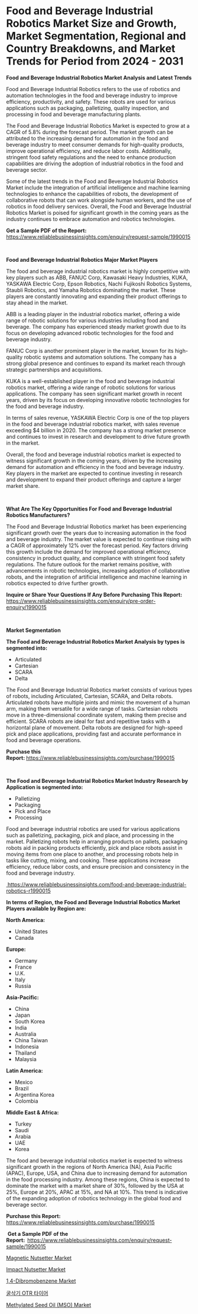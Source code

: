 <p><h1>Food and Beverage Industrial Robotics Market Size and Growth, Market Segmentation, Regional and Country Breakdowns, and Market Trends for Period from 2024 -  2031</h1></p><p><strong>Food and Beverage Industrial Robotics Market Analysis and Latest Trends</strong></p>
<p><p>Food and Beverage Industrial Robotics refers to the use of robotics and automation technologies in the food and beverage industry to improve efficiency, productivity, and safety. These robots are used for various applications such as packaging, palletizing, quality inspection, and processing in food and beverage manufacturing plants.</p><p>The Food and Beverage Industrial Robotics Market is expected to grow at a CAGR of 5.8% during the forecast period. The market growth can be attributed to the increasing demand for automation in the food and beverage industry to meet consumer demands for high-quality products, improve operational efficiency, and reduce labor costs. Additionally, stringent food safety regulations and the need to enhance production capabilities are driving the adoption of industrial robotics in the food and beverage sector.</p><p>Some of the latest trends in the Food and Beverage Industrial Robotics Market include the integration of artificial intelligence and machine learning technologies to enhance the capabilities of robots, the development of collaborative robots that can work alongside human workers, and the use of robotics in food delivery services. Overall, the Food and Beverage Industrial Robotics Market is poised for significant growth in the coming years as the industry continues to embrace automation and robotics technologies.</p></p>
<p><strong>Get a Sample PDF of the Report:&nbsp;</strong> <a href="https://www.reliablebusinessinsights.com/enquiry/request-sample/1990015">https://www.reliablebusinessinsights.com/enquiry/request-sample/1990015</a></p>
<p>&nbsp;</p>
<p><strong>Food and Beverage Industrial Robotics Major Market Players</strong></p>
<p><p>The food and beverage industrial robotics market is highly competitive with key players such as ABB, FANUC Corp, Kawasaki Heavy Industries, KUKA, YASKAWA Electric Corp, Epson Robotics, Nachi Fujikoshi Robotics Systems, Staubli Robotics, and Yamaha Robotics dominating the market. These players are constantly innovating and expanding their product offerings to stay ahead in the market.</p><p>ABB is a leading player in the industrial robotics market, offering a wide range of robotic solutions for various industries including food and beverage. The company has experienced steady market growth due to its focus on developing advanced robotic technologies for the food and beverage industry.</p><p>FANUC Corp is another prominent player in the market, known for its high-quality robotic systems and automation solutions. The company has a strong global presence and continues to expand its market reach through strategic partnerships and acquisitions.</p><p>KUKA is a well-established player in the food and beverage industrial robotics market, offering a wide range of robotic solutions for various applications. The company has seen significant market growth in recent years, driven by its focus on developing innovative robotic technologies for the food and beverage industry.</p><p>In terms of sales revenue, YASKAWA Electric Corp is one of the top players in the food and beverage industrial robotics market, with sales revenue exceeding $4 billion in 2020. The company has a strong market presence and continues to invest in research and development to drive future growth in the market.</p><p>Overall, the food and beverage industrial robotics market is expected to witness significant growth in the coming years, driven by the increasing demand for automation and efficiency in the food and beverage industry. Key players in the market are expected to continue investing in research and development to expand their product offerings and capture a larger market share.</p></p>
<p>&nbsp;</p>
<p><strong>What Are The Key Opportunities For Food and Beverage Industrial Robotics Manufacturers?</strong></p>
<p><p>The Food and Beverage Industrial Robotics market has been experiencing significant growth over the years due to increasing automation in the food and beverage industry. The market value is expected to continue rising with a CAGR of approximately 12% over the forecast period. Key factors driving this growth include the demand for improved operational efficiency, consistency in product quality, and compliance with stringent food safety regulations. The future outlook for the market remains positive, with advancements in robotic technologies, increasing adoption of collaborative robots, and the integration of artificial intelligence and machine learning in robotics expected to drive further growth.</p></p>
<p><strong>Inquire or Share Your Questions If Any Before Purchasing This Report:</strong> <a href="https://www.reliablebusinessinsights.com/enquiry/pre-order-enquiry/1990015">https://www.reliablebusinessinsights.com/enquiry/pre-order-enquiry/1990015</a></p>
<p>&nbsp;</p>
<p><strong>Market Segmentation</strong></p>
<p><strong>The Food and Beverage Industrial Robotics Market Analysis by types is segmented into:</strong></p>
<p><ul><li>Articulated</li><li>Cartesian</li><li>SCARA</li><li>Delta</li></ul></p>
<p><p>The Food and Beverage Industrial Robotics market consists of various types of robots, including Articulated, Cartesian, SCARA, and Delta robots. Articulated robots have multiple joints and mimic the movement of a human arm, making them versatile for a wide range of tasks. Cartesian robots move in a three-dimensional coordinate system, making them precise and efficient. SCARA robots are ideal for fast and repetitive tasks with a horizontal plane of movement. Delta robots are designed for high-speed pick and place applications, providing fast and accurate performance in food and beverage operations.</p></p>
<p><strong>Purchase this Report:&nbsp;</strong><a href="https://www.reliablebusinessinsights.com/purchase/1990015">https://www.reliablebusinessinsights.com/purchase/1990015</a></p>
<p>&nbsp;</p>
<p><strong>The Food and Beverage Industrial Robotics Market Industry Research by Application is segmented into:</strong></p>
<p><ul><li>Palletizing</li><li>Packaging</li><li>Pick and Place</li><li>Processing</li></ul></p>
<p><p>Food and beverage industrial robotics are used for various applications such as palletizing, packaging, pick and place, and processing in the market. Palletizing robots help in arranging products on pallets, packaging robots aid in packing products efficiently, pick and place robots assist in moving items from one place to another, and processing robots help in tasks like cutting, mixing, and cooking. These applications increase efficiency, reduce labor costs, and ensure precision and consistency in the food and beverage industry.</p></p>
<p><a href="https://www.reliablebusinessinsights.com/food-and-beverage-industrial-robotics-r1990015">&nbsp;https://www.reliablebusinessinsights.com/food-and-beverage-industrial-robotics-r1990015</a></p>
<p><strong>In terms of Region, the Food and Beverage Industrial Robotics Market Players available by Region are:</strong></p>
<p>
    <p> <strong> North America: </strong>
        <ul>
            <li>United States</li>
            <li>Canada</li>
        </ul>
        </p> 
    <p> <strong> Europe: </strong>
        <ul>
            <li>Germany</li>
            <li>France</li>
            <li>U.K.</li>
            <li>Italy</li>
            <li>Russia</li>
        </ul>
        </p> 
    <p> <strong> Asia-Pacific: </strong>
        <ul>
            <li>China</li>
            <li>Japan</li>
            <li>South Korea</li>
            <li>India</li>
            <li>Australia</li>
            <li>China Taiwan</li>
            <li>Indonesia</li>
            <li>Thailand</li>
            <li>Malaysia</li>
        </ul>
        </p> 
    <p> <strong> Latin America: </strong>
        <ul>
            <li>Mexico</li>
            <li>Brazil</li>
            <li>Argentina Korea</li>
            <li>Colombia</li>
        </ul>
        </p> 
    <p> <strong> Middle East & Africa: </strong>
        <ul>
            <li>Turkey</li>
            <li>Saudi</li>
            <li>Arabia</li>
            <li>UAE</li>
            <li>Korea</li>
        </ul>
    </p>
    </p>
<p><p>The food and beverage industrial robotics market is expected to witness significant growth in the regions of North America (NA), Asia Pacific (APAC), Europe, USA, and China due to increasing demand for automation in the food processing industry. Among these regions, China is expected to dominate the market with a market share of 30%, followed by the USA at 25%, Europe at 20%, APAC at 15%, and NA at 10%. This trend is indicative of the expanding adoption of robotics technology in the global food and beverage sector.</p></p>
<p><strong>Purchase this Report: </strong><a href="https://www.reliablebusinessinsights.com/purchase/1990015">https://www.reliablebusinessinsights.com/purchase/1990015</a></p>
<p>&nbsp;<strong>Get a Sample PDF of the Report:&nbsp;&nbsp;</strong><a href="https://www.reliablebusinessinsights.com/enquiry/request-sample/1990015">https://www.reliablebusinessinsights.com/enquiry/request-sample/1990015</a></p>
<p><strong></strong></p>
<p><p><a href="https://github.com/sifatuddin25/Market-Research-Report-List-1/blob/main/magnetic-nutsetter-market.md">Magnetic Nutsetter Market</a></p><p><a href="https://github.com/wrwgzwbr35/Market-Research-Report-List-1/blob/main/impact-nutsetter-market.md">Impact Nutsetter Market</a></p><p><a href="https://www.linkedin.com/pulse/14-dibromobenzene-market-analysis-report-global-insights-region-zw9kf?trackingId=7vsmo1Pxv48fxTy7A48NsQ%3D%3D">1,4-Dibromobenzene Market</a></p><p><a href="https://github.com/mithunmistry2258/Market-Research-Report-List-1/blob/main/1795317178189.md">굴삭기 OTR 타이어</a></p><p><a href="https://www.linkedin.com/pulse/methylated-seed-oil-mso-market-global-regional-analysis-focus-roh8f?trackingId=ErR%2Fn5soBiKZGhsanxcqjg%3D%3D">Methylated Seed Oil (MSO) Market</a></p></p>